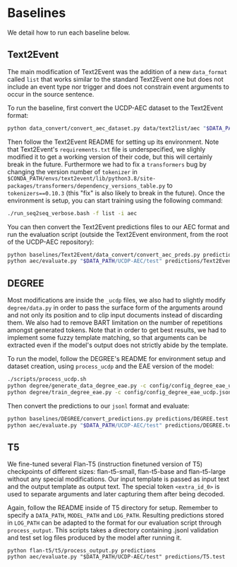 # Baselines

We detail how to run each baseline below.

## Text2Event

The main modification of Text2Event was the addition of a new `data_format` called `list` that works similar to the standard Text2Event one but does not include an event type nor trigger and does not constrain event arguments to occur in the source sentence.

To run the baseline, first convert the UCDP-AEC dataset to the Text2Event format:
```sh
python data_convert/convert_aec_dataset.py data/text2list/aec "$DATA_PATH/UCDP-AEC"
```

Then follow the Text2Event README for setting up its environment. Note that Text2Event's `requirements.txt` file is underspecified, we slighly modified it to get a working version of their code, but this will certainly break in the future. Furthermore we had to fix a `transformers` bug by changing the version number of `tokenizer` in `$CONDA_PATH/envs/text2event/lib/python3.8/site-packages/transformers/dependency_versions_table.py` to `tokenizers==0.10.3` (this "fix" is also likely to break in the future).
Once the environment is setup, you can start training using the following command:
```sh
./run_seq2seq_verbose.bash -f list -i aec
```

You can then convert the Text2Event predictions files to our AEC format and run the evaluation script (outside the Text2Event environment, from the root of the UCDP-AEC repository):
```sh
python baselines/Text2Event/data_convert/convert_aec_preds.py predictions/Text2Event.test baselines/Text2Event/models/*/test_preds_seq2seq.txt "$DATA_PATH/UCDP-AEC/test"
python aec/evaluate.py "$DATA_PATH/UCDP-AEC/test" predictions/Text2Event.test
```


## DEGREE

Most modifications are inside the `_ucdp` files, we also had to slightly modify `degree/data.py` in order to pass the surface form of the arguments around and not only its position and to clip input documents instead of discarding them. We also had to remove BART limitation on the number of repetitions amongst generated tokens.
Note that in order to get best results, we had to implement some fuzzy template matching, so that arguments can be extracted even if the model's output does not strictly abide by the template.

To run the model, follow the DEGREE's README for environment setup and dataset creation, using `process_ucdp` and the EAE version of the model:
```sh
./scripts/process_ucdp.sh
python degree/generate_data_degree_eae.py -c config/config_degree_eae_ucdp.json
python degree/train_degree_eae.py -c config/config_degree_eae_ucdp.json
```

Then convert the predictions to our `jsonl` format and evaluate:
```sh
python baselines/DEGREE/convert_predictions.py predictions/DEGREE.test baselines/DEGREE/output/degree_eae_ucdp/*/pred.test.json "$DATA_PATH/UCDP-AEC/test"
python aec/evaluate.py "$DATA_PATH/UCDP-AEC/test" predictions/DEGREE.test
```


## T5

We fine-tuned several Flan-T5 (instruction finetuned version of T5) checkpoints of different sizes: flan-t5-small, flan-t5-base and flan-t5-large without any special modifications. Our input template is passed as input text and the output template as output text. The special token `<extra_id_0>` is used to separate arguments and later capturing them after being decoded.

Again, follow the README inside of T5 directory for setup. Remember to specify a `DATA_PATH`, `MODEL_PATH` and `LOG_PATH`. Resulting predictions stored in `LOG_PATH` can be adapted to the format for our evaluation script through `process_output`. This scripts takes a directory containing .jsonl validation and test set log files produced by the model after running it.
```
python flan-t5/t5/process_output.py predictions
python aec/evaluate.py "$DATA_PATH/UCDP-AEC/test" predictions/T5.test
```
